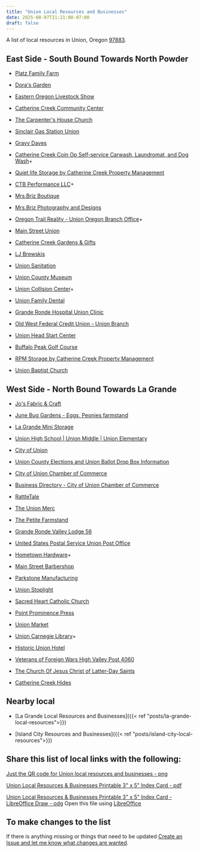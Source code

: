 ```yaml
---
title: "Union Local Resources and Businesses"
date: 2025-08-07T21:21:00-07:00
draft: false 
---
```


A list of local resources in Union, Oregon [97883](https://www.unitedstateszipcodes.org/97883/).

## East Side - South Bound Towards North Powder

- [Platz Family Farm](https://www.platzfamilyfarm.com/)

- [Dora's Garden](https://www.dorasgarden.com/)

- [Eastern Oregon Livestock Show](https://www.easternoregonlivestockshow.com/)

- [Catherine Creek Community Center](https://www.catherinecreekcommunitycenter.com/)

- [The Carpenter's House Church](https://www.catherinecreekcommunitycenter.com/event-list)

- [Sinclair Gas Station Union](https://stations.sinclairoil.com/or/union/363-n-main-st)

- [Gravy Daves](https://k51qzi5uqu5dhnk7ngyzko5athq7wjrs05ohta5xr9pfz0jk74szb8qt5zpau9.ipns.dweb.link/)

- [Catherine Creek Coin Op Self-service Carwash, Laundromat, and Dog Wash](https://www.facebook.com/profile.php?id=61557786997016)+

- [Quiet life Storage by Catherine Creek Property Management](https://catherinecreekpm.com/)

- [CTB Performance LLC](https://www.facebook.com/profile.php?id=100063960536965)+

- [Mrs.Briz Boutique](https://www.facebook.com/mrsbrizboutique)

- [Mrs.Briz Photography and Designs](https://www.facebook.com/mrsbriz.photographyanddesigns/)

- [Oregon Trail Reality - Union Oregon Branch Office](https://www.facebook.com/candyb44/)+

- [Main Street Union](https://mainstreetunion.org/)

- [Catherine Creek Gardens & Gifts](https://www.facebook.com/CatherineCreekGardens/)

- [LJ Brewskis](https://k51qzi5uqu5dlr44wospfhm3h896r5hlml2ctjnf1lvyr9kth119np0gar4sx0.ipns.dweb.link/)

- [Union Sanitation](https://www.facebook.com/UnionSanitation)

- [Union County Museum](https://ucmuseumoregon.com/)

- [Union Collision Center](https://www.carwise.com/auto-body-shops/union-collision-center-union-or-97883/493765)+

- [Union Family Dental](https://southcountyhd.com/)

- [Grande Ronde Hospital Union Clinic](https://www.grh.org/locations/grh-union-clinic/)

- [Old West Federal Credit Union - Union Branch](https://www.oldwestfcu.org/about-us/locations-hours.html)

- [Union Head Start Center](https://eouheadstart.org/centers/)

- [Buffalo Peak Golf Course](https://www.buffalopeakgolf.com/)

- [RPM Storage by Catherine Creek Property Management](https://catherinecreekpm.com/)

- [Union Baptist Church](https://ublogchurch.org/)

## West Side - North Bound Towards La Grande

- [Jo's Fabric & Craft](https://www.yelp.com/biz/jos-fabric-and-craft-union?adjust_creative=duckduckgo)

- [June Bug Gardens - Eggs, Peonies farmstand](https://www.facebook.com/kimberlyimaddx)

- [La Grande Mini Storage](https://www.lagrandeministorage.com/)

- [Union High School | Union Middle |
Union Elementary](https://www.union.k12.or.us/)

- [City of Union](https://cityofunion.com/)

- [Union County Elections and Union Ballot Drop Box Information ](https://unioncountyor.gov/county-clerk/elections/)

- [City of Union Chamber of Commerce](https://cityofunionchamber.com/)

- [Business Directory - City of Union Chamber of Commerce](https://cityofunionchamber.com/business-directory/)

- [RattleTale](https://k51qzi5uqu5dgtvtf0l8i0x0ymdxb84vvs7mcpjzs1dae5wizjol212xit3qrk.ipns.dweb.link/)

- [The Union Merc](https://www.facebook.com/profile.php?id=100089977361547&mibextid=LQQJ4d)

- [The Petite Farmstand](https://www.facebook.com/profile.php?id=61575239009501)

- [Grande Ronde Valley Lodge 56](https://k51qzi5uqu5dmen2sxskknnyn1u83mpthgwhf4qt6h6q0u6ii8f79h8uj8dvxh.ipns.dweb.link/)

- [United States Postal Service Union Post Office](https://tools.usps.com/locations/details/1385396)

- [Hometown Hardware](https://www.facebook.com/profile.php?id=100057097524489)+

- [Main Street Barbershop](https://www.facebook.com/mainstreetbarbershopunion)

- [Parkstone Manufacturing](https://parkstone.rocks/)

- [Union Stoplight](https://k51qzi5uqu5dktpdm3s0iwnm79xeeg1svsjtg1n2sawxmv8w36pkuil515a8jt.ipns.dweb.link/)

- [Sacred Heart Catholic Church](https://olvcatholic.org/about-olv/mission-parishes/)

- [Point Prominence Press](https://www.pointprominence.com/)

- [Union Market](https://unionmarketoregon.com/)

- [Union Carnegie Library](https://cityofunion.com/directory/city-library/)+

- [Historic Union Hotel](https://thehistoricunionhotel.com/)

- [Veterans of Foreign Wars High Valley Post 4060](https://vfw4060.org/)

- [The Church Of Jesus Christ of Latter-Day Saints](https://local.churchofjesuschrist.org/en/us/or/union/702-north-main-street)

- [Catherine Creek Hides](https://www.catherinecreekhides.com/)

## Nearby local

- [La Grande Local Resources and Businesses]({{< ref "posts/la-grande-local-resources">}})

- [Island City Resources and Businesses]({{< ref "posts/island-city-local-resources">}})

## Share this list of local links with the following:
[Just the QR code for Union local resources and businesses - png](UnionLocalResourcesListQRCode.png)

[Union Local Resources & Businesses Printable 3" x 5" Index Card - pdf](unionLocalResourcesCard.pdf)

[Union Local Resources & Businesses Printable 3" x 5" Index Card - LibreOffice Draw - odg](unionLocalResourcesCard.odg)  Open this file using [LibreOffice](https://www.libreoffice.org/)

## To make changes to the list

If there is anything missing or things that need to be updated [Create an Issue and let me know what changes are wanted](https://github.com/djbrieck/brieckspro/issues).